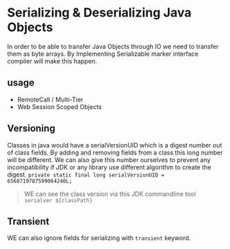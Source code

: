 # Serializing & Deserializing Java Objects

In order to be able to transfer Java Objects through IO we need to transfer them as byte arrays. By Implementing
Serializable marker interface compiler will make this happen.

## usage

* RemoteCall / Multi-Tier
* Web Session Scoped Objects

## Versioning

Classes in java would have a serialVersionUID which is a digest number out of class fields. By adding and removing
fields from a class this long number will be different. We can also give this number ourselves to prevent any
incompatibility if JDK or any library use different algorithm to create the digest.
`private static final long serialVersionUID = 6568719787599064240L;`

> WE can see the class version via this JDK commandline tool `serialver ${classPath}`

## Transient

WE can also ignore fields for serializing with `transient` keyword.
